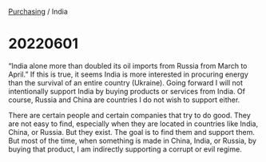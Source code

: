 <head>
    <link rel="stylesheet" type="text/css" media="all" href="/style.css">
</head>

[Purchasing](index.md) / India

# 20220601

“India alone more than doubled its oil imports from Russia from March to April.” If this is true, it seems India is more interested in procuring energy than the survival of an entire country (Ukraine). Going forward I will not intentionally support India by buying products or services from India. Of course, Russia and China are countries I do not wish to support either.

There are certain people and certain companies that try to do good. They are not easy to find, especially when they are located in countries like India, China, or Russia. But they exist. The goal is to find them and support them. But most of the time, when something is made in China, India, or Russia, by buying that product, I am indirectly supporting a corrupt or evil regime.
